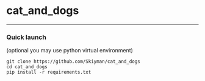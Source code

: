 # cat_and_dogs
---
### Quiсk launch 
(optional you may use python virtual environment)
```commandline
git clone https://github.com/Skiyman/cat_and_dogs
cd cat_and_dogs
pip install -r requirements.txt
```